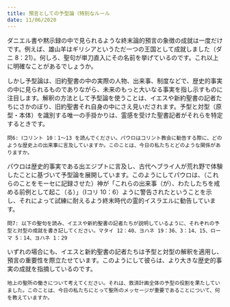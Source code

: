 ```yaml
---
title: 預言としての予型論（特別なルール
date: 11/06/2020
---
```


ダニエル書や黙示録の中で見られるような終末論的預言の象徴の成就は一度だけです。例えば、雄山羊はギリシアというただ一つの王国として成就しました（ダニ 8：21）。何しろ、聖句が単刀直入にその名前を挙げているのです。これ以上に明確なことがあるでしょうか。

しかし予型論は、旧約聖書の中の実際の人物、出来事、制度などで、歴史的事実の中に見られるものでありながら、未来のもっと大いなる事実を指し示すものに注目します。解釈の方法として予型論を使うことは、イエスや新約聖書の記者たちにさかのぼり、旧約聖書それ自身の中にさえ見いだされます。予型と対型（原型・本体）を識別する唯一の手掛かりは、霊感を受けた聖書記者がそれらを特定するときです。

`問6: Ⅰコリント 10：1～13 を読んでください。パウロはコリント教会に勧告する際に、どのような歴史上の出来事に言及していますか。このことは、今日の私たちとどのような関係がありますか。`

パウロは歴史的事実である出エジプトに言及し、古代ヘブライ人が荒れ野で体験したことに基づいて予型論を展開しています。このようにしてパウロは、（これらのことをモーセに記録させた）神が「これらの出来事（が）、わたしたちを戒める前例として起こ（る）」（Ⅰコリ 10：6）ように警告されたということを示し、それによって試練に耐えるよう終末時代の霊的イスラエルに勧告しています。

`問7: 以下の聖句を読み、イエスや新約聖書の記者たちが説明しているように、それぞれの予型と対型の成就を書き記してください。マタイ 12：40、ヨハネ 19：36、3：14、15、ローマ 5：14、ヨハネ 1：29`

いずれの場合にも、イエスと新約聖書の記者たちは予型と対型の解釈を適用し、預言の重要性を際立たせています。このようにして彼らは、より大きな歴史的事実の成就を指摘しているのです。

`地上の聖所の働きについて考えてください。それは、救済計画全体の予型の役割を果たしていました。このことは、今日の私たちにとって聖所のメッセージが重要であることについて、何を教えていますか。`